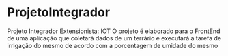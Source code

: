 # ProjetoIntegrador
Projeto Integrador Extensionista: IOT  O projeto é elaborado para o FrontEnd de uma aplicação que coletará dados de um terrário e executará a tarefa de irrigação do mesmo de acordo com a porcentagem de umidade do mesmo
